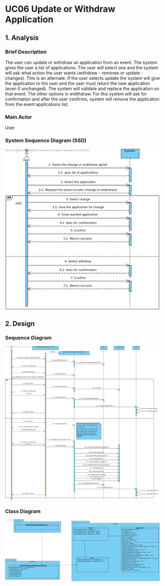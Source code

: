# **UC06 Update or Withdraw Application**

## **1. Analysis**

### Brief Description

The user can update or withdraw an application from an event. The system gives the user a list of applications. The user will select one and the system will ask what action the user wants (withdraw - removes or update - changes). This is an alternate. If the user selects update the system will give the application to the user and the user must return the new application (even if unchanged). The system will validate and replace the application on that event. The other options is widthdraw. For this system will ask for confirmation and after the user confirms, system will remove the application from the event applications list.

### Main Actor

User

### System Sequence Diagram (SSD)

![UC06-SSD.jpg](UC06-SSD.jpg)

## **2. Design**

### Sequence Diagram

![UC06-Design-Sequence.jpg](UC06-Design-Sequence.jpg)

### Class Diagram

![UC06-Design-Class.jpg](UC06-Design-Class.jpg)
